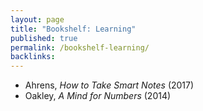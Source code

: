 ```yaml
---
layout: page
title: "Bookshelf: Learning"
published: true
permalink: /bookshelf-learning/
backlinks: 
---
```


* Ahrens, *How to Take Smart Notes* (2017)
* Oakley, *A Mind for Numbers* (2014)
